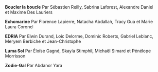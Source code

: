 **Boucler la boucle**
Par Sébastien Reilly, Sabrina Laforest, Alexandre Daniel et Maxime Des Lauriers

**Echomarine**
Par Florence Lapierre, Natacha Abdallah, Tracy Gua et Marie Laura Coronel

**EDRIA**
Par Elwin Durand, Loic Delorme, Dominic Roberts, Gabriel Leblanc, Meryem Berbiche et Jean-Christophe

**Luma Sol**
Par Éloïse Gagné, Skayla Stimphil, Michaël Simard et Pénélope Morrisson

**Zodie-Gal**
Par Abdanor Yara
